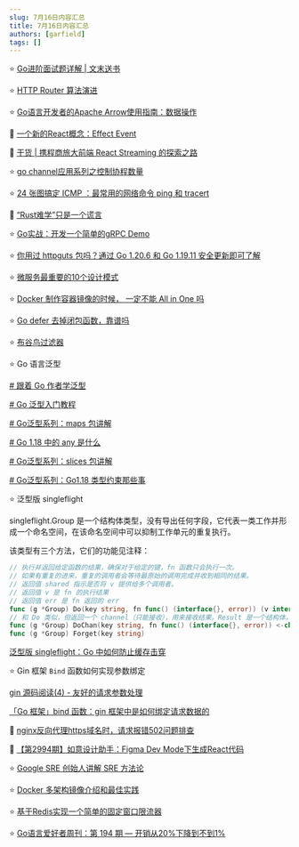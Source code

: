 ```yaml
---
slug: 7月16日内容汇总
title: 7月16日内容汇总
authors: [garfield]
tags: []
---
```


⭐️ [Go进阶面试题详解 | 文末送书](https://mp.weixin.qq.com/s/ldn5APfp0UooWbh4cmcM4A)

⭐️ [HTTP Router 算法演进](https://mp.weixin.qq.com/s/Vnb5akB5b5kuOt7ZrZX-EQ)

⭐️ [Go语言开发者的Apache Arrow使用指南：数据操作](https://mp.weixin.qq.com/s/Lxxfeqn70rfmnrGvgrxevA)

📒 [一个新的React概念：Effect Event](https://mp.weixin.qq.com/s/wpn1ujDvVp_VBM0_pK1-GA)

📒 [干货 | 携程商旅大前端 React Streaming 的探索之路](https://mp.weixin.qq.com/s/HUJTU5Du6318LJ7RfQNN2g)

⭐️ [go channel应用系列之控制协程数量](https://mp.weixin.qq.com/s/CUQaiZp4BrulnXvLd9ogZQ)

⭐️ [24 张图搞定 ICMP ：最常用的网络命令 ping 和 tracert](https://mp.weixin.qq.com/s/N_4ku0xYJKWtVCHhDRb9cw)

📒 [“Rust难学”只是一个谎言](https://mp.weixin.qq.com/s/_8iBshLq-3fQOD14EtNQMg)

⭐️ [Go实战：开发一个简单的gRPC Demo](https://mp.weixin.qq.com/s/rxPAcU5zhWCtRQLbh9uxKw)

⭐️ [你用过 httpguts 包吗？通过 Go 1.20.6 和 Go 1.19.11 安全更新即可了解](https://mp.weixin.qq.com/s/F6vesem86riCwZhqfD1_gQ)

⭐️ [微服务最重要的10个设计模式](https://mp.weixin.qq.com/s/HMKcGle4DwiKdOo0mRTa0Q)

⭐️ [Docker 制作容器镜像的时候， 一定不能 All in One 吗](https://mp.weixin.qq.com/s/oNoTfHwI0X9e3nk9iNCJ0Q)

⭐️ [Go defer 去掉闭包函数，靠谱吗](https://mp.weixin.qq.com/s/4vpgxwTEn-xjdmXF5Hj7Kw)

⭐️ [布谷鸟过滤器](https://mp.weixin.qq.com/s/pmx73QJx5bGMRkBn122Afw)

⭐️ Go 语言泛型

[# 跟着 Go 作者学泛型](https://polarisxu.studygolang.com/posts/go/generics/gophercon2021-generics/)

[# Go 泛型入门教程](https://polarisxu.studygolang.com/posts/go/generics/generics-tutorial/)

[# Go泛型系列：maps 包讲解](https://polarisxu.studygolang.com/posts/go/generics/generics-maps/)

[# Go 1.18 中的 any 是什么](https://polarisxu.studygolang.com/posts/go/dynamic/go1.18-any/)

[# Go泛型系列：slices 包讲解](https://polarisxu.studygolang.com/posts/go/generics/generics-slices/)

[# Go泛型系列：Go1.18 类型约束那些事](https://polarisxu.studygolang.com/posts/go/generics/generics-constraints/)

⭐️ 泛型版 singleflight

singleflight.Group 是一个结构体类型，没有导出任何字段，它代表一类工作并形成一个命名空间，在该命名空间中可以抑制工作单元的重复执行。

该类型有三个方法，它们的功能见注释：

```go
// 执行并返回给定函数的结果，确保对于给定的键，fn 函数只会执行一次。
// 如果有重复的进来，重复的调用者会等待最原始的调用完成并收到相同的结果。
// 返回值 shared 指示是否将 v 提供给多个调用者。
// 返回值 v 是 fn 的执行结果
// 返回值 err 是 fn 返回的 err
func (g *Group) Do(key string, fn func() (interface{}, error)) (v interface{}, err error, shared bool)
// 和 Do 类似，但返回一个 channel（只能接收），用来接收结果。Result 是一个结构体，有三个字段，即 Do 返回的那三个。
func (g *Group) DoChan(key string, fn func() (interface{}, error)) <-chan Result
func (g *Group) Forget(key string)
```

[泛型版 singleflight：Go 中如何防止缓存击穿](https://polarisxu.studygolang.com/posts/go/pkg/singleflight-generic/)

⭐️ Gin 框架 `Bind` 函数如何实现参数绑定

[gin 源码阅读(4) - 友好的请求参数处理](https://mp.weixin.qq.com/s/2OI9vh_LGPxtGkhF-AnWDA)

[「Go 框架」bind 函数：gin 框架中是如何绑定请求数据的](https://juejin.cn/post/7213022785366097975)

📒 [nginx反向代理https域名时，请求报错502问题排查](https://mp.weixin.qq.com/s/S7EGoOoR2hbIDNwobakd4A)

📒 [【第2994期】如意设计助手：Figma Dev Mode下生成React代码](https://mp.weixin.qq.com/s/WmkdNWyV6MHJtmlvtbDipA)

⭐️ [Google SRE 创始人讲解 SRE 方法论](https://mp.weixin.qq.com/s/JVvuRIl4Dq7qRrD9q2Uj4Q)

⭐️ [Docker 多架构镜像介绍和最佳实践](https://mp.weixin.qq.com/s/yx4NNA904xGEOFUhqtBZTw)

⭐️ [基于Redis实现一个简单的固定窗口限流器](https://mp.weixin.qq.com/s/6aicpVC3qjRpf1ILI4V4lA)

⭐️ [Go语言爱好者周刊：第 194 期 — 开销从20%下降到不到1%](https://mp.weixin.qq.com/s/JOzfYKaKF_LzL6kc_yNGGg)
